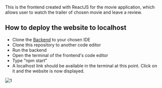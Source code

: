 This is the frontend created with ReactJS for the movie application, which allows user to watch the trailer of chosen movie and leave a review.

## How to deploy the website to localhost
- Clone the [Backend](https://github.com/QuangMinhTran26/MoviesBackend) to your chosen IDE 
- Clone this repository to another code editor
- Run the backend
- Open the terminal of the frontend's code editor
- Type "npm start"
- A localhost link should be available in the terminal at this point. Click on it and the website is now displayed.

![1](https://github.com/QuangMinhTran26/MoviesFrontend/assets/123067605/7b44ac06-15a0-46af-bd8c-35a9fbb2c22b)

